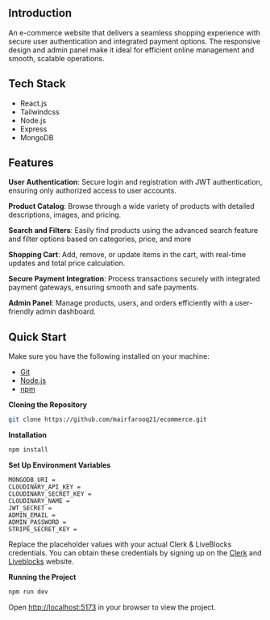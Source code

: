 ## <a name="introduction">Introduction</a>

An e-commerce website that delivers a seamless shopping experience with secure user authentication and integrated payment options. The responsive design and admin panel make it ideal for efficient online management and smooth, scalable operations.

## <a name="tech-stack">Tech Stack</a>

- React.js
- Tailwindcss
- Node.js
- Express
- MongoDB

## <a name="features">Features</a>

**User Authentication**: Secure login and registration with JWT authentication, ensuring only authorized access to user accounts.

**Product Catalog**: Browse through a wide variety of products with detailed descriptions, images, and pricing.

**Search and Filters**: Easily find products using the advanced search feature and filter options based on categories, price, and more

**Shopping Cart**: Add, remove, or update items in the cart, with real-time updates and total price calculation.

**Secure Payment Integration**: Process transactions securely with integrated payment gateways, ensuring smooth and safe payments.

**Admin Panel**: Manage products, users, and orders efficiently with a user-friendly admin dashboard.

## <a name="quick-start">Quick Start</a>

Make sure you have the following installed on your machine:

- [Git](https://git-scm.com/)
- [Node.js](https://nodejs.org/en)
- [npm](https://www.npmjs.com/)

**Cloning the Repository**

```bash
git clone https://github.com/mairfarooq21/ecommerce.git
```

**Installation**

```bash
npm install
```

**Set Up Environment Variables**

```env
MONGODB_URI =
CLOUDINARY_API_KEY =
CLOUDINARY_SECRET_KEY =
CLOUDINARY_NAME =
JWT_SECRET =
ADMIN_EMAIL =
ADMIN_PASSWORD =
STRIPE_SECRET_KEY =
```

Replace the placeholder values with your actual Clerk & LiveBlocks credentials. You can obtain these credentials by signing up on the [Clerk](https://clerk.com/) and [Liveblocks](liveblocks.io/) website.

**Running the Project**

```bash
npm run dev
```

Open [http://localhost:5173](http://localhost:5173) in your browser to view the project.
